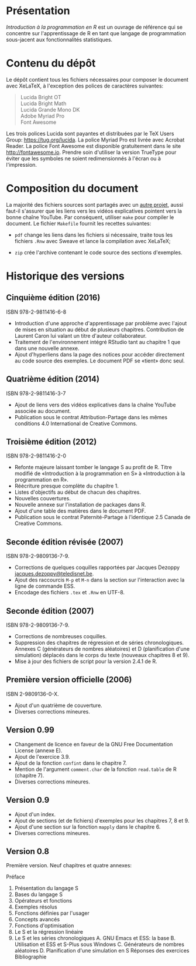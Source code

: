 # Présentation

*Introduction à la programmation en R* est un ouvrage de référence qui
se concentre sur l'apprentissage de R en tant que langage de
programmation sous-jacent aux fonctionnalités statistiques.


# Contenu du dépôt

Le dépôt contient tous les fichiers nécessaires pour composer le
document avec XeLaTeX, à l'exception des polices de caractères
suivantes:

> Lucida Bright OT  
> Lucida Bright Math  
> Lucida Grande Mono DK  
> Adobe Myriad Pro  
> Font Awesome  

Les trois polices Lucida sont payantes et distribuées par le TeX Users
Group: https://tug.org/lucida. La police Myriad Pro est livrée avec
Acrobat Reader. La police Font Awesome est disponible gratuitement
dans le site http://fontawesome.io. Prendre soin d'utiliser la version
TrueType pour éviter que les symboles ne soient redimensionnés à
l'écran ou à l'impression.


# Composition du document

La majorité des fichiers sources sont partagés avec un
[autre projet](http://libre.act.ulaval.ca/ACT-2002/Notes\%20de\%20cours/),
aussi faut-il s'assurer que les liens vers les vidéos explicatives
pointent vers la bonne chaîne YouTube. Par conséquent, utiliser `make`
pour compiler le document. Le fichier `Makefile` fournit les recettes
suivantes:

- `pdf` change les liens dans les fichiers si nécessaire, traite tous
  les fichiers `.Rnw` avec Sweave et lance la compilation avec
  XeLaTeX;

- `zip` crée l'archive contenant le code source des sections d'exemples.


# Historique des versions

## Cinquième édition (2016)

ISBN 978-2-9811416-6-8

- Introduction d'une approche d'apprentissage par problème avec
  l'ajout de mises en situation au début de plusieurs chapitres.
  Contribution de Laurent Caron lui valant un titre d'auteur
  collaborateur.
- Traitement de l'environnement intégré RStudio tant au chapitre 1 que
  dans une nouvelle annexe.
- Ajout d'hyperliens dans la page des notices pour accéder directement
  au code source des exemples. Le document PDF se «tient» donc seul.

## Quatrième édition (2014)

ISBN 978-2-9811416-3-7

- Ajout de liens vers des vidéos explicatives dans la chaîne YouTube
  associée au document.
- Publication sous le contrat Attribution-Partage dans les mêmes
  conditions 4.0 International de Creative Commons.

## Troisième édition (2012)

ISBN 978-2-9811416-2-0

- Refonte majeure laissant tomber le langage S au profit de R. Titre
  modifié de «Introduction à la programmation en S» à «Introduction à
  la programmation en R».
- Réécriture presque complète du chapitre 1.
- Listes d'objectifs au début de chacun des chapitres.
- Nouvelles couvertures.
- Nouvelle annexe sur l'installation de packages dans R.
- Ajout d'une table des matières dans le document PDF.
- Publication sous le contrat Paternité-Partage à l’identique 2.5
  Canada de Creative Commons.

## Seconde édition révisée (2007)

ISBN 978-2-9809136-7-9.

- Corrections de quelques coquilles rapportées par Jacques Dezoppy
  <jacques.dezoppy@teledisnet.be>.
- Ajout des raccourcis `M-p` et `M-n` dans la section sur l'interaction
  avec la ligne de commande ESS.
- Encodage des fichiers `.tex` et `.Rnw` en UTF-8.

## Seconde édition (2007)

ISBN 978-2-9809136-7-9.

- Corrections de nombreuses coquilles.
- Suppression des chapitres de régression et de séries chronologiques.
  Annexes C (générateurs de nombres aléatoires) et D (planification
  d'une simulation) déplacés dans le corps du texte (nouveaux
  chapitres 8 et 9).
- Mise à jour des fichiers de script pour la version 2.4.1 de R.

## Première version officielle (2006)

ISBN 2-9809136-0-X.

- Ajout d'un quatrième de couverture.
- Diverses corrections mineures.

## Version 0.99

- Changement de licence en faveur de la GNU Free Documentation
  License (annexe E).
- Ajout de l'exercice 3.9.
- Ajout de la fonction `confint` dans le chapitre 7.
- Mention de l'argument `comment.char` de la fonction `read.table` de
  R (chapitre 7).
- Diverses corrections mineures.

## Version 0.9

- Ajout d'un index.
- Ajout de sections (et de fichiers) d'exemples pour les chapitres 7,
  8 et 9.
- Ajout d'une section sur la fonction `mapply` dans le chapitre 6.
- Diverses corrections mineures.

## Version 0.8

Première version. Neuf chapitres et quatre annexes:

   Préface
   1. Présentation du langage S
   2. Bases du langage S
   3. Opérateurs et fonctions
   4. Exemples résolus
   5. Fonctions définies par l'usager
   6. Concepts avancés
   7. Fonctions d'optimisation
   8. Le S et la régression linéaire
   9. Le S et les séries chronologiques
   A. GNU Emacs et ESS: la base
   B. Utilisation et ESS et S-Plus sous Windows
   C. Générateurs de nombres aléatoires
   D. Planification d'une simulation en S
   Réponses des exercices
   Bibliographie
